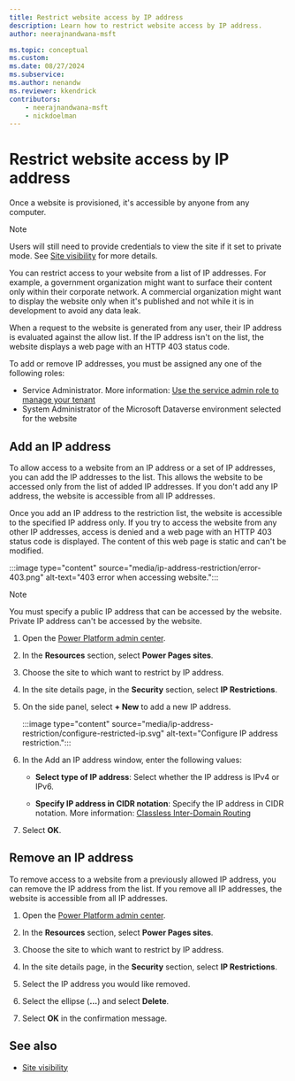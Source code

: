 ```yaml
---
title: Restrict website access by IP address
description: Learn how to restrict website access by IP address.
author: neerajnandwana-msft

ms.topic: conceptual
ms.custom: 
ms.date: 08/27/2024
ms.subservice: 
ms.author: nenandw
ms.reviewer: kkendrick
contributors:
    - neerajnandwana-msft
    - nickdoelman
---
```


# Restrict website access by IP address

Once a website is provisioned, it's accessible by anyone from any computer.

> [!NOTE]
> Users will still need to provide credentials to view the site if it set to private mode. See [Site visibility](../security/site-visibility.md) for more details.

You can restrict access to your website from a list of IP addresses. For example, a government organization might want to surface their content only within their corporate network. A commercial organization might want to display the website only when it's published and not while it is in development to avoid any data leak.

When a request to the website is generated from any user, their IP address is evaluated against the allow list. If the IP address isn't on the list, the website displays a web page with an HTTP 403 status code.

To add or remove IP addresses, you must be assigned any one of the following roles:
- Service Administrator. More information: [Use the service admin role to manage your tenant](/power-platform/admin/use-service-admin-role-manage-tenant)  
- System Administrator of the Microsoft Dataverse environment selected for the website

## Add an IP address

To allow access to a website from an IP address or a set of IP addresses, you can add the IP addresses to the list. This allows the website to be accessed only from the list of added IP addresses. If you don't add any IP address, the website is accessible from all IP addresses.

Once you add an IP address to the restriction list, the website is accessible to the specified IP address only. If you try to access the website from any other IP addresses, access is denied and a web page with an HTTP 403 status code is displayed. The content of this web page is static and can't be modified.

:::image type="content" source="media/ip-address-restriction/error-403.png" alt-text="403 error when accessing website.":::

> [!NOTE]
> You must specify a public IP address that can be accessed by the website. Private IP address can't be accessed by the website.

1. Open the [Power Platform admin center](https://aka.ms/ppac).

1. In the **Resources** section, select **Power Pages sites**.

1. Choose the site to which want to restrict by IP address.

1. In the site details page, in the **Security** section, select **IP Restrictions**.

1. On the side panel, select **+ New** to add a new IP address.

    :::image type="content" source="media/ip-address-restriction/configure-restricted-ip.svg" alt-text="Configure IP address restriction.":::

1. In the Add an IP address window, enter the following values:

    - **Select type of IP address**: Select whether the IP address is IPv4 or IPv6.

    - **Specify IP address in CIDR notation**: Specify the IP address in CIDR notation. More information: [Classless Inter-Domain Routing](https://en.wikipedia.org/wiki/Classless_Inter-Domain_Routing)

1. Select **OK**.

## Remove an IP address

To remove access to a website from a previously allowed IP address, you can remove the IP address from the list. If you remove all IP addresses, the website is accessible from all IP addresses.

1. Open the [Power Platform admin center](https://aka.ms/ppac).

1. In the **Resources** section, select **Power Pages sites**.

1. Choose the site to which want to restrict by IP address.

1. In the site details page, in the **Security** section, select **IP Restrictions**.

1. Select the IP address you would like removed.

1. Select the ellipse (**...**) and select **Delete**.

1. Select **OK** in the confirmation message.

## See also
- [Site visibility](../security/site-visibility.md)
